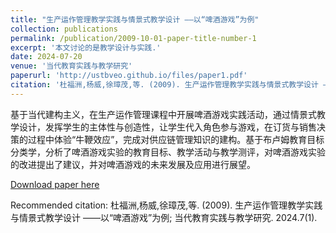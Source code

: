 ```yaml
---
title: "生产运作管理教学实践与情景式教学设计 ——以“啤酒游戏”为例"
collection: publications
permalink: /publication/2009-10-01-paper-title-number-1
excerpt: '本文讨论的是教学设计与实践.'
date: 2024-07-20
venue: '当代教育实践与教学研究'
paperurl: 'http://ustbveo.github.io/files/paper1.pdf'
citation: '杜福洲,杨威,徐璋茂,等. (2009). 生产运作管理教学实践与情景式教学设计 ——以“啤酒游戏”为例; 当代教育实践与教学研究. 2024.7(1).'
---
```

基于当代建构主义，在生产运作管理课程中开展啤酒游戏实践活动，通过情景式教学设计，发挥学生的主体性与创造性，让学生代入角色参与游戏，在订货与销售决策的过程中体验“牛鞭效应”，完成对供应链管理知识的建构。基于布卢姆教育目标分类学，分析了啤酒游戏实验的教育目标、教学活动与教学测评，对啤酒游戏实验的改进提出了建议，并对啤酒游戏的未来发展及应用进行展望。

[Download paper here](http://ustbveo.github.io/files/paper1.pdf)

Recommended citation: 杜福洲,杨威,徐璋茂,等. (2009). 生产运作管理教学实践与情景式教学设计 ——以“啤酒游戏”为例; 当代教育实践与教学研究. 2024.7(1).